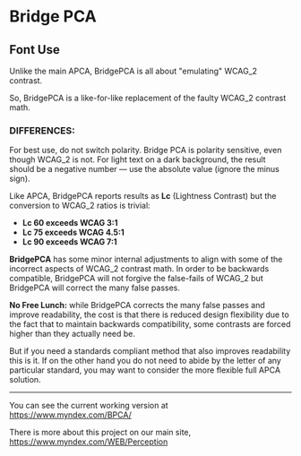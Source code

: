# Bridge PCA 

## Font Use 

Unlike the main APCA, BridgePCA is all about "emulating" WCAG\_2 contrast.

So, BridgePCA is a like-for-like replacement of the faulty WCAG\_2 contrast math.

### DIFFERENCES:
For best use, do not switch polarity. Bridge PCA is polarity sensitive, even though WCAG\_2 is not. For light text on a dark background, the result should be a negative number — use the absolute value (ignore the minus sign).

Like APCA, BridgePCA reports results as **Lc** (Lightness Contrast) but the conversion to WCAG\_2 ratios is trivial:

- **Lc 60 exceeds WCAG 3:1**
- **Lc 75 exceeds WCAG 4.5:1**
- **Lc 90 exceeds WCAG 7:1**

**BridgePCA** has some minor internal adjustments to align with some of the incorrect aspects of WCAG\_2 contrast math. In order to be backwards compatible, BridgePCA will not forgive the false-fails of WCAG\_2 but BridgePCA will correct the many false passes.

**No Free Lunch:** while BridgePCA corrects the many false passes and improve readability, the cost is that there is reduced design flexibility due to the fact that to maintain backwards compatibility, some contrasts are forced higher than they actually need be.

But if you need a standards compliant method that also improves readability this is it. If on the other hand you do not need to abide by the letter of any particular standard, you may want to consider the more flexible full APCA solution.

-----


You can see the current working version at https://www.myndex.com/BPCA/

There is more about this project on our main site, https://www.myndex.com/WEB/Perception
